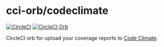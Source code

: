 # cci-orb/codeclimate

[![CircleCI][circleci-badge]][circleci] [![CircleCI Orb][orb-badge]][orb]

CircleCI orb for upload your coverage reports to [Code Climate][codeclimate].

<!-- links -->
[codeclimate]: https://codeclimate.com

<!-- badge links -->
[circleci]: https://app.circleci.com/pipelines/github/circleci-orb/codeclimate?branch=master
[orb]: https://circleci.com/orbs/registry/orb/cci-orb/codeclimate

[circleci-badge]: https://img.shields.io/circleci/project/github/circleci-orb/codeclimate/master.svg?style=for-the-badge&logo=circleci
[orb-badge]: https://img.shields.io/badge/endpoint.svg?url=https://badges.circleci.io/orb/cci-orb/codeclimate&logo=code-climate&style=for-the-badge
